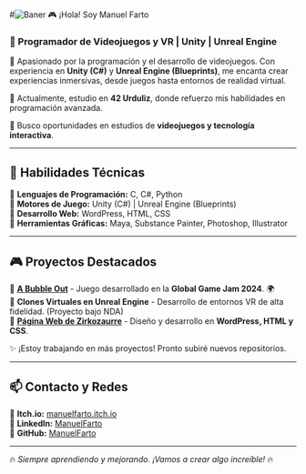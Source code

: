 #![Baner](https://github.com/user-attachments/assets/621265cf-e650-4d50-91cc-47c9bf87c7f3)
 🎮 ¡Hola! Soy Manuel Farto  
### 🚀 Programador de Videojuegos y VR | Unity | Unreal Engine  

🔹 Apasionado por la programación y el desarrollo de videojuegos. Con experiencia en **Unity (C#)** y **Unreal Engine (Blueprints)**, me encanta crear experiencias inmersivas, desde juegos hasta entornos de realidad virtual.  

🔹 Actualmente, estudio en **42 Urduliz**, donde refuerzo mis habilidades en programación avanzada.  

🔹 Busco oportunidades en estudios de **videojuegos y tecnología interactiva**.  

---

## 🚀 **Habilidades Técnicas**  
🔹 **Lenguajes de Programación:** C, C#, Python  
🔹 **Motores de Juego:** Unity (C#) | Unreal Engine (Blueprints)  
🔹 **Desarrollo Web:** WordPress, HTML, CSS  
🔹 **Herramientas Gráficas:** Maya, Substance Painter, Photoshop, Illustrator  

---

## 🎮 **Proyectos Destacados**  

🔹 **[A Bubble Out](https://manuelfarto.itch.io/)** - Juego desarrollado en la **Global Game Jam 2024**. 🌍  
🔹 **Clones Virtuales en Unreal Engine** - Desarrollo de entornos VR de alta fidelidad. (Proyecto bajo NDA)  
🔹 **[Página Web de Zirkozaurre](https://zirkozaurre.com/)** - Diseño y desarrollo en **WordPress, HTML y CSS**.  

✨ ¡Estoy trabajando en más proyectos! Pronto subiré nuevos repositorios.  

---

## 📫 **Contacto y Redes**  
🔹 **Itch.io:** [manuelfarto.itch.io](https://manuelfarto.itch.io/)  
🔹 **LinkedIn:** [ManuelFarto](https://www.linkedin.com/in/manuel-farto-gayoso-756314254/)   
🔹 **GitHub:** [ManuelFarto](https://github.com/ManuelFarto)  

---

🔥 *Siempre aprendiendo y mejorando. ¡Vamos a crear algo increíble!* 🔥  
